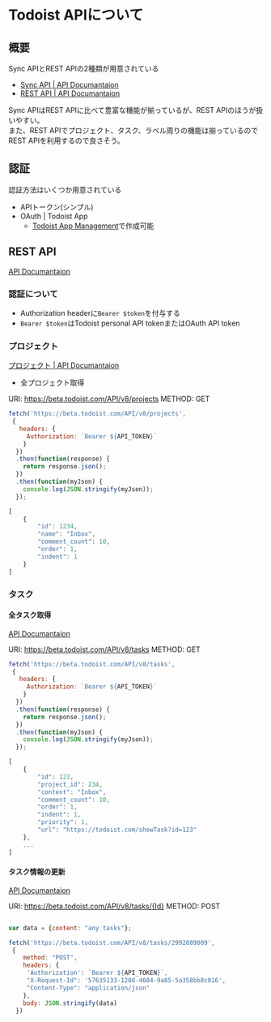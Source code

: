 # Todoist APIについて

## 概要
Sync APIとREST APIの2種類が用意されている

- [Sync API | API Documantaion](https://developer.todoist.com/sync/v7/)
- [REST API | API Documantaion](https://doist.github.io/todoist-api/rest/v8/)

Sync APIはREST APIに比べて豊富な機能が揃っているが、REST APIのほうが扱いやすい。  
また、REST APIでプロジェクト、タスク、ラベル周りの機能は揃っているのでREST APIを利用するので良さそう。

## 認証
認証方法はいくつか用意されている

- APIトークン(シンプル)
- OAuth | Todoist App
  - [Todoist App Management](https://developer.todoist.com/appconsole.html)で作成可能

## REST API

[API Documantaion](https://doist.github.io/todoist-api/rest/v8/)

### 認証について
  - Authorization headerに`Bearer $token`を付与する
  - `Bearer $token`はTodoist personal API tokenまたはOAuth API token
  
### プロジェクト
[プロジェクト | API Documantaion](https://doist.github.io/todoist-api/rest/v8/#projects)

- 全プロジェクト取得

URI: https://beta.todoist.com/API/v8/projects
METHOD: GET

```js
fetch('https://beta.todoist.com/API/v8/projects',
 {
   headers: {
     Authorization: `Bearer ${API_TOKEN}`
    }
  })
  .then(function(response) {
    return response.json();
  })
  .then(function(myJson) {
    console.log(JSON.stringify(myJson));
  });

[
    {
        "id": 1234,
        "name": "Inbox",
        "comment_count": 10,
        "order": 1,
        "indent": 1
    }
]
```

### タスク

#### 全タスク取得

[API Documantaion](https://doist.github.io/todoist-api/rest/v8/#get-active-tasks)

URI: https://beta.todoist.com/API/v8/tasks
METHOD: GET

```js
fetch('https://beta.todoist.com/API/v8/tasks',
 {
   headers: {
     Authorization: `Bearer ${API_TOKEN}`
    }
  })
  .then(function(response) {
    return response.json();
  })
  .then(function(myJson) {
    console.log(JSON.stringify(myJson));
  });

[
    {
        "id": 123,
        "project_id": 234,
        "content": "Inbox",
        "comment_count": 10,
        "order": 1,
        "indent": 1,
        "priority": 1,
        "url": "https://todoist.com/showTask?id=123"
    },
    ...
]
```

#### タスク情報の更新

[API Documantaion](https://doist.github.io/todoist-api/rest/v8/#get-active-tasks)

URI: https://beta.todoist.com/API/v8/tasks/{Id}
METHOD: POST

```js

var data = {content: "any tasks"};

fetch('https://beta.todoist.com/API/v8/tasks/2992089009',
 {
    method: "POST",
    headers: {
     'Authorization': `Bearer ${API_TOKEN}`,
     "X-Request-Id": '57635133-1208-4684-9a85-5a358bb8c016',
     "Content-Type": "application/json"
    },
    body: JSON.stringify(data)
  })

```

